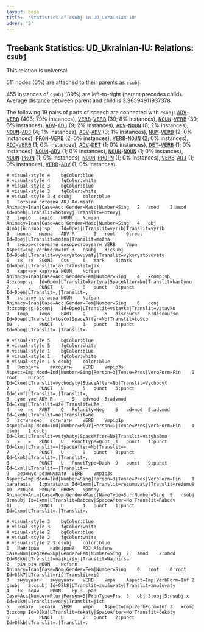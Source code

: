 ```yaml
---
layout: base
title:  'Statistics of csubj in UD_Ukrainian-IU'
udver: '2'
---
```


## Treebank Statistics: UD_Ukrainian-IU: Relations: `csubj`

This relation is universal.

511 nodes (0%) are attached to their parents as `csubj`.

455 instances of `csubj` (89%) are left-to-right (parent precedes child).
Average distance between parent and child is 3.36594911937378.

The following 19 pairs of parts of speech are connected with `csubj`: <tt><a href="uk_iu-pos-ADV.html">ADV</a></tt>-<tt><a href="uk_iu-pos-VERB.html">VERB</a></tt> (403; 79% instances), <tt><a href="uk_iu-pos-VERB.html">VERB</a></tt>-<tt><a href="uk_iu-pos-VERB.html">VERB</a></tt> (39; 8% instances), <tt><a href="uk_iu-pos-NOUN.html">NOUN</a></tt>-<tt><a href="uk_iu-pos-VERB.html">VERB</a></tt> (30; 6% instances), <tt><a href="uk_iu-pos-ADV.html">ADV</a></tt>-<tt><a href="uk_iu-pos-ADJ.html">ADJ</a></tt> (9; 2% instances), <tt><a href="uk_iu-pos-ADV.html">ADV</a></tt>-<tt><a href="uk_iu-pos-NOUN.html">NOUN</a></tt> (8; 2% instances), <tt><a href="uk_iu-pos-NOUN.html">NOUN</a></tt>-<tt><a href="uk_iu-pos-ADJ.html">ADJ</a></tt> (4; 1% instances), <tt><a href="uk_iu-pos-ADV.html">ADV</a></tt>-<tt><a href="uk_iu-pos-ADV.html">ADV</a></tt> (3; 1% instances), <tt><a href="uk_iu-pos-NUM.html">NUM</a></tt>-<tt><a href="uk_iu-pos-VERB.html">VERB</a></tt> (2; 0% instances), <tt><a href="uk_iu-pos-PRON.html">PRON</a></tt>-<tt><a href="uk_iu-pos-VERB.html">VERB</a></tt> (2; 0% instances), <tt><a href="uk_iu-pos-VERB.html">VERB</a></tt>-<tt><a href="uk_iu-pos-NOUN.html">NOUN</a></tt> (2; 0% instances), <tt><a href="uk_iu-pos-ADJ.html">ADJ</a></tt>-<tt><a href="uk_iu-pos-VERB.html">VERB</a></tt> (1; 0% instances), <tt><a href="uk_iu-pos-ADV.html">ADV</a></tt>-<tt><a href="uk_iu-pos-DET.html">DET</a></tt> (1; 0% instances), <tt><a href="uk_iu-pos-DET.html">DET</a></tt>-<tt><a href="uk_iu-pos-VERB.html">VERB</a></tt> (1; 0% instances), <tt><a href="uk_iu-pos-NOUN.html">NOUN</a></tt>-<tt><a href="uk_iu-pos-ADV.html">ADV</a></tt> (1; 0% instances), <tt><a href="uk_iu-pos-NOUN.html">NOUN</a></tt>-<tt><a href="uk_iu-pos-NOUN.html">NOUN</a></tt> (1; 0% instances), <tt><a href="uk_iu-pos-NOUN.html">NOUN</a></tt>-<tt><a href="uk_iu-pos-PRON.html">PRON</a></tt> (1; 0% instances), <tt><a href="uk_iu-pos-NOUN.html">NOUN</a></tt>-<tt><a href="uk_iu-pos-PROPN.html">PROPN</a></tt> (1; 0% instances), <tt><a href="uk_iu-pos-VERB.html">VERB</a></tt>-<tt><a href="uk_iu-pos-ADJ.html">ADJ</a></tt> (1; 0% instances), <tt><a href="uk_iu-pos-VERB.html">VERB</a></tt>-<tt><a href="uk_iu-pos-ADV.html">ADV</a></tt> (1; 0% instances).


~~~ conllu
# visual-style 4	bgColor:blue
# visual-style 4	fgColor:white
# visual-style 3	bgColor:blue
# visual-style 3	fgColor:white
# visual-style 3 4 csubj	color:blue
1	Готовий	готовий	ADJ	Ao-msafn	Animacy=Inan|Case=Acc|Gender=Masc|Number=Sing	2	amod	2:amod	Id=0peh|LTranslit=hotovyj|Translit=Hotovyj
2	виріб	виріб	NOUN	Ncmsan	Animacy=Inan|Case=Acc|Gender=Masc|Number=Sing	4	obj	4:obj|6:nsubj:sp	Id=0pei|LTranslit=vyrib|Translit=vyrib
3	можна	можна	ADV	R	_	0	root	0:root	Id=0pej|LTranslit=možna|Translit=možna
4	використовувати	використовувати	VERB	Vmpn	Aspect=Imp|VerbForm=Inf	3	csubj	3:csubj	Id=0pek|LTranslit=vykorystovuvaty|Translit=vykorystovuvaty
5	як	як	SCONJ	Css	_	6	mark	6:mark	Id=0pel|LTranslit=jak|Translit=jak
6	картину	картина	NOUN	Ncfsan	Animacy=Inan|Case=Acc|Gender=Fem|Number=Sing	4	xcomp:sp	4:xcomp:sp	Id=0pem|LTranslit=kartyna|SpaceAfter=No|Translit=kartynu
7	,	,	PUNCT	U	_	8	punct	8:punct	Id=0pen|LTranslit=,|Translit=,
8	вставку	вставка	NOUN	Ncfsan	Animacy=Inan|Case=Acc|Gender=Fem|Number=Sing	6	conj	4:xcomp:sp|6:conj	Id=0peo|LTranslit=vstavka|Translit=vstavku
9	тощо	тощо	PART	Q	_	6	discourse	6:discourse	Id=0pep|LTranslit=toščo|SpaceAfter=No|Translit=toščo
10	.	.	PUNCT	U	_	3	punct	3:punct	Id=0peq|LTranslit=.|Translit=.

~~~


~~~ conllu
# visual-style 5	bgColor:blue
# visual-style 5	fgColor:white
# visual-style 1	bgColor:blue
# visual-style 1	fgColor:white
# visual-style 1 5 csubj	color:blue
1	Виходить	виходити	VERB	Vmpip3s	Aspect=Imp|Mood=Ind|Number=Sing|Person=3|Tense=Pres|VerbForm=Fin	0	root	0:root	Id=1xme|LTranslit=vychodyty|SpaceAfter=No|Translit=Vychodyť
2	,	,	PUNCT	U	_	5	punct	5:punct	Id=1xmf|LTranslit=,|Translit=,
3	уже	уже	ADV	R	_	5	advmod	5:advmod	Id=1xmg|LTranslit=uže|Translit=uže
4	не	не	PART	Q	Polarity=Neg	5	advmod	5:advmod	Id=1xmh|LTranslit=ne|Translit=ne
5	встигаємо	встигати	VERB	Vmpip1p	Aspect=Imp|Mood=Ind|Number=Plur|Person=1|Tense=Pres|VerbForm=Fin	1	csubj	1:csubj	Id=1xmi|LTranslit=vstyhaty|SpaceAfter=No|Translit=vstyhaěmo
6	»	»	PUNCT	U	PunctType=Quot	1	punct	1:punct	Id=1xmj|LTranslit=»|SpaceAfter=No|Translit=»
7	,	,	PUNCT	U	_	9	punct	9:punct	Id=1xmk|LTranslit=,|Translit=,
8	—	—	PUNCT	U	PunctType=Dash	9	punct	9:punct	Id=1xml|LTranslit=—|Translit=—
9	резюмує	резюмувати	VERB	Vmpip3s	Aspect=Imp|Mood=Ind|Number=Sing|Person=3|Tense=Pres|VerbForm=Fin	1	parataxis	1:parataxis	Id=1xmm|LTranslit=reźumuvaty|Translit=reźumuě
10	Рябцев	Рябцев	PROPN	Npmsny	Animacy=Anim|Case=Nom|Gender=Masc|NameType=Sur|Number=Sing	9	nsubj	9:nsubj	Id=1xmn|LTranslit=Ŕаbcev|SpaceAfter=No|Translit=Ŕаbcev
11	.	.	PUNCT	U	_	1	punct	1:punct	Id=1xmo|LTranslit=.|Translit=.

~~~


~~~ conllu
# visual-style 3	bgColor:blue
# visual-style 3	fgColor:white
# visual-style 2	bgColor:blue
# visual-style 2	fgColor:white
# visual-style 2 3 csubj	color:blue
1	Найгірша	найгірший	ADJ	Afsfsns	Case=Nom|Degree=Sup|Gender=Fem|Number=Sing	2	amod	2:amod	Id=08k6|LTranslit=najhiršyj|Translit=Najhirša
2	річ	річ	NOUN	Ncfsnn	Animacy=Inan|Case=Nom|Gender=Fem|Number=Sing	0	root	0:root	Id=08k7|LTranslit=rič|Translit=rič
3	змушувати	змушувати	VERB	Vmpn	Aspect=Imp|VerbForm=Inf	2	csubj	2:csubj	Id=08k8|LTranslit=zmušuvaty|Translit=zmušuvaty
4	їх	вони	PRON	Pp-3--pan	Case=Acc|Number=Plur|Person=3|PronType=Prs	3	obj	3:obj|5:nsubj:x	Id=08k9|LTranslit=vony|Translit=jich
5	чекати	чекати	VERB	Vmpn	Aspect=Imp|VerbForm=Inf	3	xcomp	3:xcomp	Id=08ka|LTranslit=čekaty|SpaceAfter=No|Translit=čekaty
6	.	.	PUNCT	U	_	2	punct	2:punct	Id=08kb|LTranslit=.|Translit=.

~~~


